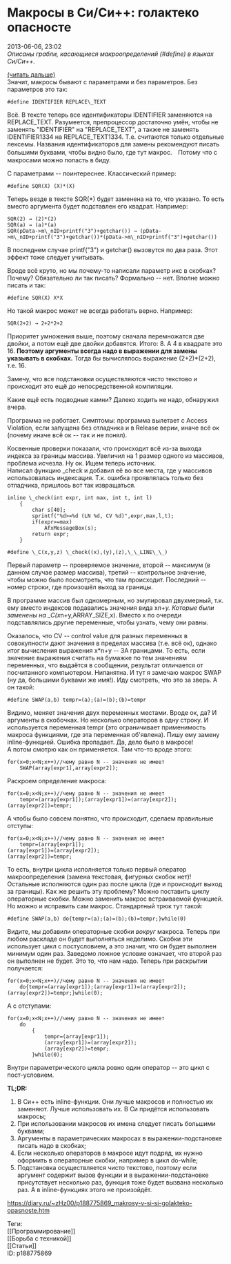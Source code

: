 Макросы в Си/Си++: голактеко опасносте
=======================================

   
 2013-06-06, 23:02   
   *Описаны грабли, касающиеся макроопределений (#define) в языках Си/Си++.*    
   
  [(читать дальше)](https://zHz00.diary.ru/p188775869.htm?index=1#linkmore188775869m1)      
 Значит, макросы бывают с параметрами и без параметров. Без параметров это так:   
   
 
```
#define IDENTIFIER REPLACE\_TEXT
```
   
 Всё. В тексте теперь все идентификаторы IDENTIFIER заменяются на REPLACE\_TEXT. Разумеется, препроцессор достаточно умён, чтобы не заменять "IDENTIFIER" на "REPLACE\_TEXT", а также не заменять IDENTIFIER1334 на REPLACE\_TEXT1334. Т.е. считаются только отдельные лексемы. Названия идентификаторов для замены рекомендуют писать большими буквами, чтобы видно было, где тут макрос.　Потому что с макросами можно попасть в биду.   
   
 С параметрами -- поинтереснее. Классический пример:   
   
 
```
#define SQR(X) (X)*(X)
```
   
 Теперь везде в тексте SQR(*) будет заменена на то, что указано. То есть вместо аргумента будет подставлен его квадрат. Например:   
   
 
```
SQR(2) → (2)*(2)  
SQR(a) → (a)*(a)  
SQR(pData->m\_nID+printf("3")+getchar()) → (pData->m\_nID+printf("3")+getchar())*(pData->m\_nID+printf("3")+getchar())
```
   
 В последнем случае printf("3") и getchar() вызовутся по два раза. Этот эффект тоже следует учитывать.   
   
 Вроде всё круто, но мы почему-то написали параметр икс в скобках? Почему? Обязательно ли так писать? Формально -- нет. Вполне можно писать и так:   
   
 
```
#define SQR(X) X*X
```
   
 Но такой макрос может не всегда работать верно. Например:   
   
 
```
SQR(2+2) → 2+2*2+2
```
   
 Приоритет умножения выше, поэтому сначала перемножатся две двойки, а потом ещё две двойки добавятся. Итого: 8. А 4 в квадрате это 16.  **Поэтому аргументы всегда надо в выражении для замены указывать в скобках.**  Тогда бы вычислялось выражение (2+2)*(2+2), т.е. 16.   
   
 Замечу, что все подстановки осуществляются чисто текстово и происходит это ещё до непосредственной компиляции.   
   
 Какие ещё есть подводные камни? Далеко ходить не надо, обнаружил вчера.   
   
 Программа не работает. Симптомы: программа вылетает с Access Violation, если запущена без отладчика и в Release верии, иначе всё ок (почему иначе всё ок -- так и не понял).   
   
 Косвенные проверки показали, что происходит всё из-за выхода индекса за границы массива. Увеличил на 1 размер одного из массивов, проблема исчезла. Ну ок. Ищем теперь источник.   
 Написал функцию \_check и добавил её во все места, где у массивов использовалась индексация. Т.к. ошибка проявлялась только без отладчика, пришлось вот так извращаться.   
   
 
```
inline \_check(int expr, int max, int t, int l)  
	{  
		char s[40];  
		sprintf("%d>=%d (LN %d, CV %d)",expr,max,l,t);  
		if(expr>=max)  
			AfxMessageBox(s);  
		return expr;  
	}  
  
#define \_C(x,y,z) \_check((x),(y),(z),\_\_LINE\_\_)
```
   
 Первый параметр -- проверяемое значение, второй -- максимум (в данном случае размер массива), третий -- контрольное значение, чтобы можно было посмотреть, что там происходит. Последний -- номер строки, где произошёл выход за границы.   
   
 В программе массив был одномерным, но эмулировал двухмерный, т.к. ему вместо индексов подавались значения вида x*n+y. Которые были заменены на \_C(x*n+y,ARRAY\_SIZE,x). Вместо x по очереди подставлялись другие переменные, чтобы узнать, чему они равны.   
   
 Оказалось, что CV -- control value для разных переменных в совокупности дают значения в пределах массива (т.е. всё ок), однако итог вычисления выражения x*n+y -- ЗА границами. То есть, если значение выражения считать на бумажке по тем значениям переменных, что выдаётся в сообщении, результат отличается от посчитанного компьютером. Нипанятна. И тут я замечаю макрос SWAP (ну да, большими буквами же имя!). Иду смотреть, что это за зверь. А он такой:   
   
 
```
#define SWAP(a,b) tempr=(a);(a)=(b);(b)=tempr
```
   
 Видимо, меняет значения двух переменных местами. Вроде ок, да? И аргументы в скобочках. Но несколько операторов в одну строку. И используется переменная tempr (это ограничивает применимость макроса функциями, где эта переменная об'явлена). Пишу ему замену inline-функцией. Ошибка пропадает. Да, дело было в макросе!   
 А потом смотрю как он применяется. Там что-то вроде этого:   
   
 
```
for(x=0;x<N;x++)//чему равно N -- значения не имеет  
	SWAP(array[expr1],array[expr2]);
```
   
 Раскроем определение макроса:   
   
 
```
for(x=0;x<N;x++)//чему равно N -- значения не имеет  
	tempr=(array[expr1]);(array[expr1])=(array[expr2]);(array[expr2])=tempr;
```
   
 А чтобы было совсем понятно, что происходит, сделаем правильные отступы:   
   
 
```
for(x=0;x<N;x++)//чему равно N -- значения не имеет  
	tempr=(array[expr1]);  
(array[expr1])=(array[expr2]);  
(array[expr2])=tempr;
```
   
 То есть, внутри цикла исполняется только первый оператор макроопределения (замена текстовая, фигурных скобок нет)! Остальные исполняются один раз после цикла (где и происходит выход за границы). Как же решить эту проблему? Можно поставить циклу операторные скобки. Можно заменить макрос встраиваемой функцией. Но можно и исправить сам макрос. Стандартный трюк тут такой:   
   
 
```
#define SWAP(a,b) do{tempr=(a);(a)=(b);(b)=tempr;}while(0)
```
   
 Видите, мы добавили операторные скобки  *вокруг*  макроса. Теперь при любом раскладе он будет выполняться неделимо. Скобки эти использует цикл с постусловием, а это значит, что он будет выполнен минимум один раз. Заведомо ложное условие означает, что второй раз он выполнен не будет. Это то, что нам надо. Теперь при раскрытии получается:   
   
 
```
for(x=0;x<N;x++)//чему равно N -- значения не имеет  
	do{tempr=(array[expr1]);(array[expr1])=(array[expr2]);(array[expr2])=tempr;}while(0);
```
   
 А с отступами:   
   
 
```
for(x=0;x<N;x++)//чему равно N -- значения не имеет  
	do  
		{  
			tempr=(array[expr1]);  
			(array[expr1])=(array[expr2]);  
			(array[expr2])=tempr;  
		}while(0);
```
   
 Внутри параметрического цикла ровно один оператор -- это цикл с пост-условием.   
   
  **TL;DR:**    
 1) В Си++ есть inline-функции. Они лучше макросов и полностью их заменяют. Лучше использовать их. В Си придётся использовать макросы;   
 2) При использовании макросов их имена следует писать большими буквами;   
 3) Аргументы в параметрических макросах в выражении-подстановке писать надо в скобках;   
 4) Если несколько операторов в макросе идут подряд, их нужно оформить в операторные скобки, например в цикл do-while;   
 5) Подстановка осуществляется чисто текстово, поэтому если аргумент содержит вызов функции и в выражении-подстановке присутствует несколько раз, функция тоже будет вызвана несколько раз. А в inline-функциях этого не произойдёт.   
     
    
 <https://diary.ru/~zHz00/p188775869_makrosy-v-si-si-golakteko-opasnoste.htm>   
   
 Теги:   
 [[Программирование]]   
 [[Борьба с техникой]]   
 [[Статьи]]   
 ID: p188775869